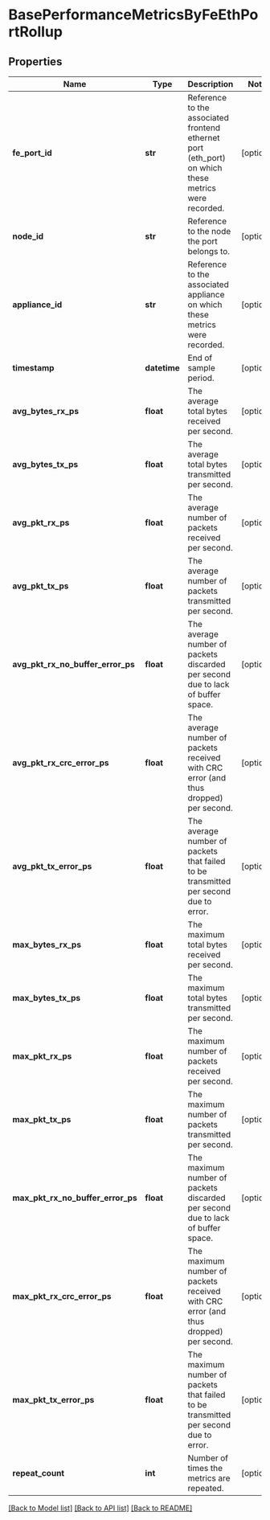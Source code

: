 # BasePerformanceMetricsByFeEthPortRollup

## Properties
Name | Type | Description | Notes
------------ | ------------- | ------------- | -------------
**fe_port_id** | **str** | Reference to the associated frontend ethernet port (eth_port) on which these metrics were recorded. | [optional] 
**node_id** | **str** | Reference to the node the port belongs to. | [optional] 
**appliance_id** | **str** | Reference to the associated appliance on which these metrics were recorded. | [optional] 
**timestamp** | **datetime** | End of sample period. | [optional] 
**avg_bytes_rx_ps** | **float** | The average total bytes received per second. | [optional] 
**avg_bytes_tx_ps** | **float** | The average total bytes transmitted per second. | [optional] 
**avg_pkt_rx_ps** | **float** | The average number of packets received per second. | [optional] 
**avg_pkt_tx_ps** | **float** | The average number of packets transmitted per second. | [optional] 
**avg_pkt_rx_no_buffer_error_ps** | **float** | The average number of packets discarded per second due to lack of buffer space. | [optional] 
**avg_pkt_rx_crc_error_ps** | **float** | The average number of packets received with CRC error (and thus dropped) per second. | [optional] 
**avg_pkt_tx_error_ps** | **float** | The average number of packets that failed to be transmitted per second due to error. | [optional] 
**max_bytes_rx_ps** | **float** | The maximum total bytes received per second. | [optional] 
**max_bytes_tx_ps** | **float** | The maximum total bytes transmitted per second. | [optional] 
**max_pkt_rx_ps** | **float** | The maximum number of packets received per second. | [optional] 
**max_pkt_tx_ps** | **float** | The maximum number of packets transmitted per second. | [optional] 
**max_pkt_rx_no_buffer_error_ps** | **float** | The maximum number of packets discarded per second due to lack of buffer space. | [optional] 
**max_pkt_rx_crc_error_ps** | **float** | The maximum number of packets received with CRC error (and thus dropped) per second. | [optional] 
**max_pkt_tx_error_ps** | **float** | The maximum number of packets that failed to be transmitted per second due to error. | [optional] 
**repeat_count** | **int** | Number of times the metrics are repeated. | [optional] 

[[Back to Model list]](../README.md#documentation-for-models) [[Back to API list]](../README.md#documentation-for-api-endpoints) [[Back to README]](../README.md)


